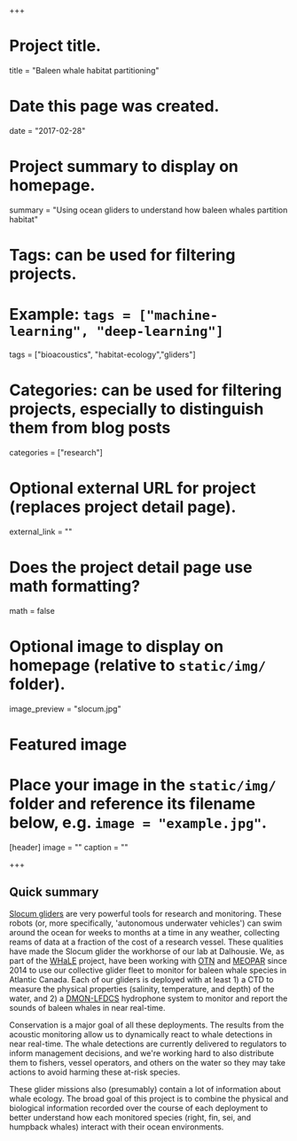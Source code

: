+++
# Project title.
title = "Baleen whale habitat partitioning"

# Date this page was created.
date = "2017-02-28"

# Project summary to display on homepage.
summary = "Using ocean gliders to understand how baleen whales partition habitat"

# Tags: can be used for filtering projects.
# Example: `tags = ["machine-learning", "deep-learning"]`
tags = ["bioacoustics", "habitat-ecology","gliders"]

# Categories: can be used for filtering projects, especially to distinguish them from blog posts
categories = ["research"]

# Optional external URL for project (replaces project detail page).
external_link = ""

# Does the project detail page use math formatting?
math = false

# Optional image to display on homepage (relative to `static/img/` folder).
image_preview = "slocum.jpg"

# Featured image
# Place your image in the `static/img/` folder and reference its filename below, e.g. `image = "example.jpg"`.
[header]
image = ""
caption = ""

+++

## Quick summary

[Slocum gliders](https://www.whoi.edu/main/slocum-glider) are very powerful tools for research and monitoring. These robots (or, more specifically, 'autonomous underwater vehicles') can swim around the ocean for weeks to months at a time in any weather, collecting reams of data at a fraction of the cost of a research vessel. These qualities have made the Slocum glider the workhorse of our lab at Dalhousie. We, as part of the [WHaLE](http://meopar.ca/research/project/whale-whales-habitat-and-listening-experiment) project, have been working with [OTN](http://gliders.oceantrack.org/) and [MEOPAR](http://meopar.ca) since 2014 to use our collective glider fleet to monitor for baleen whale species in Atlantic Canada. Each of our gliders is deployed with at least 1) a CTD to measure the physical properties (salinity, temperature, and depth) of the water, and 2) a [DMON-LFDCS](http://dcs.whoi.edu/) hydrophone system to monitor and report the sounds of baleen whales in near real-time.

Conservation is a major goal of all these deployments. The results from the acoustic monitoring allow us to dynamically react to whale detections in near real-time. The whale detections are currently delivered to regulators to inform management decisions, and we're working hard to also distribute them to fishers, vessel operators, and others on the water so they may take actions to avoid harming these at-risk species.

These glider missions also (presumably) contain a lot of information about whale ecology. The broad goal of this project is to combine the physical and biological information recorded over the course of each deployment to better understand how each monitored species (right, fin, sei, and humpback whales) interact with their ocean environments.
